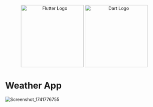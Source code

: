 <p align="center"> <img src="https://raw.githubusercontent.com/flutter/website/main/src/assets/images/flutter-logo.png" width="200" alt="Flutter Logo"> <img src="https://upload.wikimedia.org/wikipedia/commons/7/7e/Dart-logo.png" width="200" alt="Dart Logo"> </p>

# Weather App
![Screenshot_1741776755](https://github.com/user-attachments/assets/5683d563-d75e-43dc-89d8-0d9ca8a251bd)




